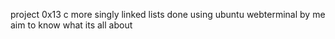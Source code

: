project 0x13 c more singly linked lists
done using ubuntu webterminal
by me 
aim to know what its all about
